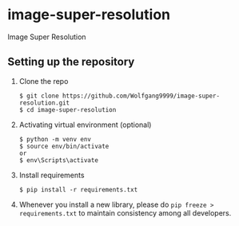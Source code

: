 # image-super-resolution
Image Super Resolution

## Setting up the repository

1. Clone the repo
   ```
   $ git clone https://github.com/Wolfgang9999/image-super-resolution.git
   $ cd image-super-resolution
   ```
2. Activating virtual environment (optional)
   ```
   $ python -m venv env
   $ source env/bin/activate
   or
   $ env\Scripts\activate
   ```
3. Install requirements
   ```
   $ pip install -r requirements.txt
   ```
4. Whenever you install a new library, please do ``` pip freeze > requirements.txt ``` to maintain consistency among all developers.